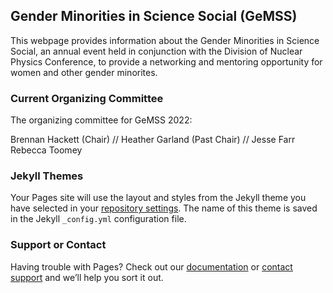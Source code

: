 ## Gender Minorities in Science Social (GeMSS) 

This webpage provides information about the Gender Minorities in Science Social, an annual event held in conjunction with the Division of Nuclear Physics Conference, to provide a networking and mentoring opportunity for women and other gender minorites. 

### Current Organizing Committee 

The organizing committee for GeMSS 2022: 

Brennan Hackett (Chair) //
Heather Garland (Past Chair) // 
Jesse Farr
Rebecca Toomey 

### Jekyll Themes

Your Pages site will use the layout and styles from the Jekyll theme you have selected in your [repository settings](https://github.com/theGeMSS/Info/settings/pages). The name of this theme is saved in the Jekyll `_config.yml` configuration file.

### Support or Contact

Having trouble with Pages? Check out our [documentation](https://docs.github.com/categories/github-pages-basics/) or [contact support](https://support.github.com/contact) and we’ll help you sort it out.
